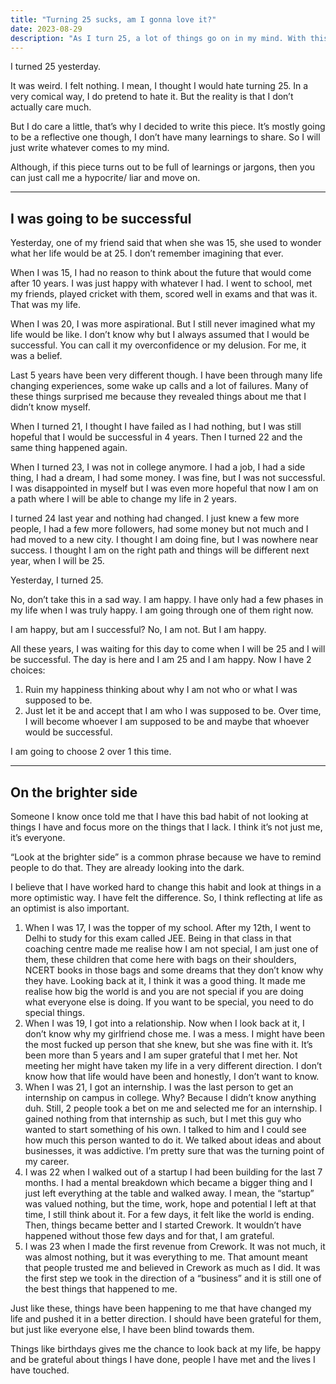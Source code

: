 ```yaml
---
title: "Turning 25 sucks, am I gonna love it?"
date: 2023-08-29
description: "As I turn 25, a lot of things go on in my mind. With this piece, I want to get them out."
---
```


I turned 25 yesterday.

It was weird. I felt nothing. I mean, I thought I would hate turning 25. In a very comical way, I do pretend to hate it. But the reality is that I don’t actually care much.

But I do care a little, that’s why I decided to write this piece. It’s mostly going to be a reflective one though, I don’t have many learnings to share. So I will just write whatever comes to my mind.

Although, if this piece turns out to be full of learnings or jargons, then you can just call me a hypocrite/ liar and move on.

---

## I was going to be successful

Yesterday, one of my friend said that when she was 15, she used to wonder what her life would be at 25. I don’t remember imagining that ever.

When I was 15, I had no reason to think about the future that would come after 10 years. I was just happy with whatever I had. I went to school, met my friends, played cricket with them, scored well in exams and that was it. That was my life.

When I was 20, I was more aspirational. But I still never imagined what my life would be like. I don’t know why but I always assumed that I would be successful. You can call it my overconfidence or my delusion. For me, it was a belief.

Last 5 years have been very different though. I have been through many life changing experiences, some wake up calls and a lot of failures. Many of these things surprised me because they revealed things about me that I didn’t know myself.

When I turned 21, I thought I have failed as I had nothing, but I was still hopeful that I would be successful in 4 years. Then I turned 22 and the same thing happened again.

When I turned 23, I was not in college anymore. I had a job, I had a side thing, I had a dream, I had some money. I was fine, but I was not successful. I was disappointed in myself but I was even more hopeful that now I am on a path where I will be able to change my life in 2 years.

I turned 24 last year and nothing had changed. I just knew a few more people, I had a few more followers, had some money but not much and I had moved to a new city. I thought I am doing fine, but I was nowhere near success. I thought I am on the right path and things will be different next year, when I will be 25.

Yesterday, I turned 25.

No, don’t take this in a sad way. I am happy. I have only had a few phases in my life when I was truly happy. I am going through one of them right now.

I am happy, but am I successful? No, I am not. But I am happy.

All these years, I was waiting for this day to come when I will be 25 and I will be successful. The day is here and I am 25 and I am happy. Now I have 2 choices:

1. Ruin my happiness thinking about why I am not who or what I was supposed to be.
2. Just let it be and accept that I am who I was supposed to be. Over time, I will become whoever I am supposed to be and maybe that whoever would be successful.

I am going to choose 2 over 1 this time. 

---

## On the brighter side

Someone I know once told me that I have this bad habit of not looking at things I have and focus more on the things that I lack. I think it’s not just me, it’s everyone.

“Look at the brighter side” is a common phrase because we have to remind people to do that. They are already looking into the dark.

I believe that I have worked hard to change this habit and look at things in a more optimistic way. I have felt the difference. So, I think reflecting at life as an optimist is also important.

1. When I was 17, I was the topper of my school. After my 12th, I went to Delhi to study for this exam called JEE. Being in that class in that coaching centre made me realise how I am not special, I am just one of them, these children that come here with bags on their shoulders, NCERT books in those bags and some dreams that they don’t know why they have. Looking back at it, I think it was a good thing. It made me realise how big the world is and you are not special if you are doing what everyone else is doing. If you want to be special, you need to do special things.
2. When I was 19, I got into a relationship. Now when I look back at it, I don’t know why my girlfriend chose me. I was a mess. I might have been the most fucked up person that she knew, but she was fine with it. It’s been more than 5 years and I am super grateful that I met her. Not meeting her might have taken my life in a very different direction. I don’t know how that life would have been and honestly, I don’t want to know.
3. When I was 21, I got an internship. I was the last person to get an internship on campus in college. Why? Because I didn’t know anything duh. Still, 2 people took a bet on me and selected me for an internship. I gained nothing from that internship as such, but I met this guy who wanted to start something of his own. I talked to him and I could see how much this person wanted to do it. We talked about ideas and about businesses, it was addictive. I’m pretty sure that was the turning point of my career.
4. I was 22 when I walked out of a startup I had been building for the last 7 months. I had a mental breakdown which became a bigger thing and I just left everything at the table and walked away. I mean, the “startup” was valued nothing, but the time, work, hope and potential I left at that time, I still think about it. For a few days, it felt like the world is ending. Then, things became better and I started Crework. It wouldn’t have happened without those few days and for that, I am grateful.
5. I was 23 when I made the first revenue from Crework. It was not much, it was almost nothing, but it was everything to me. That amount meant that people trusted me and believed in Crework as much as I did. It was the first step we took in the direction of a “business” and it is still one of the best things that happened to me.

Just like these, things have been happening to me that have changed my life and pushed it in a better direction. I should have been grateful for them, but just like everyone else, I have been blind towards them.

Things like birthdays gives me the chance to look back at my life, be happy and be grateful about things I have done, people I have met and the lives I have touched.